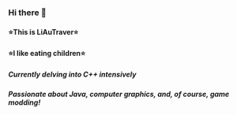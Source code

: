 ### Hi there 👋
#### ⭐This is LiAuTraver⭐
#### ⭐I like eating children⭐
##### Currently delving into C++ intensively
##### Passionate about Java, computer graphics, and, of course, game modding!
<!--
######🌈 Pronouns: Candy-free Non-binary, but prefer She/Her❤️ a bit more
###### 🌱 Learning Computer Science, in the Orient
###### 🔭 Persuing for an offer in Silicon Valley, CA
###### 🤔 I’m looking for help with C/C++ Programming 
--!>


<!--
**LiAuTraver/LiAuTraver** is a ✨ _special_ ✨ repository because its `README.md` (this file) appears on your GitHub profile.

Here are some ideas to get you started:

- 🔭 I’m currently working on ...
- 🌱 I’m currently learning ...
- 👯 I’m looking to collaborate on ...
- 🤔 I’m looking for help with ...
- 💬 Ask me about ...
- 📫 How to reach me: ...
- 😄 Pronouns: ...
- ⚡ Fun fact: ...
-->
